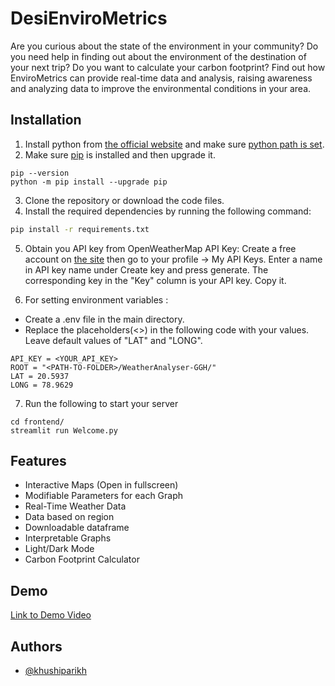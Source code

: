 
# DesiEnviroMetrics

Are you curious about the state of the environment in your community? Do you need help in finding out about the environment of the destination of your next trip? Do you want to calculate your carbon footprint? Find out how EnviroMetrics can provide real-time data and analysis, raising awareness and analyzing data to improve the environmental conditions in your area.



## Installation

1. Install python from [the official website](https://www.python.org/downloads/) and make sure [python path is set](https://realpython.com/add-python-to-path/).
2. Make sure [pip](https://pip.pypa.io/en/stable/installation/) is installed and then upgrade it.
```
pip --version
python -m pip install --upgrade pip
```
3. Clone the repository or download the code files.
4. Install the required dependencies by running the following command:

```bash
pip install -r requirements.txt
```
5. Obtain you API key from OpenWeatherMap API Key: 
Create a free account on [the site](https://home.openweathermap.org/api_keys) then go to your profile -> My API Keys. Enter a name in API key name under Create key and press generate. The corresponding key in the "Key" column is your API key. Copy it.

6. For setting environment variables : 
- Create a .env file in the main directory.
- Replace the placeholders(<>) in the following code with your values. Leave default values of "LAT" and "LONG".
```
API_KEY = <YOUR_API_KEY>
ROOT = "<PATH-TO-FOLDER>/WeatherAnalyser-GGH/"
LAT = 20.5937
LONG = 78.9629
```
7. Run the following to start your server
```
cd frontend/
streamlit run Welcome.py
```
## Features

- Interactive Maps (Open in fullscreen)
- Modifiable Parameters for each Graph
- Real-Time Weather Data
- Data based on region
- Downloadable dataframe
- Interpretable Graphs
- Light/Dark Mode
- Carbon Footprint Calculator


## Demo

[Link to Demo Video](https://drive.google.com/file/d/1bPM-8vCYAYiKawCEGfLvJ9qQD8_sAzJs/view?usp=drive_link)

## Authors

- [@khushiparikh](https://github.com/khushi-parikh)

